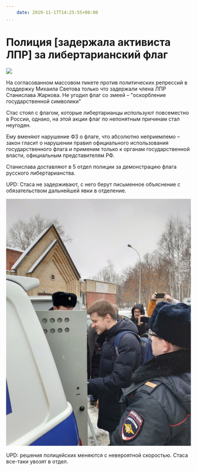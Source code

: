 ```yaml
---
    date: 2019-11-17T14:25:55+00:00
...
```


# Полиция [задержала активиста ЛПР] за либертарианский флаг

![​​](https://telegra.ph/file/666f6df98c3fb4a7bbc42.jpg)

На согласованном массовом пикете против политических репрессий в поддержку Михаила Светова только что задержали члена ЛПР Станислава Жаркова. Не угодил флаг со змеей – "оскорбление государственной символики"

Стас стоял с флагом, которые либертарианцы используют повсеместно в России, однако, на этой акции флаг по непонятным причинам стал неугоден.

Ему вменяют нарушение ФЗ о флаге, что абсолютно неприемлемо – закон гласит о нарушении правил официального использования государственного флага и применим только к органам государственной власти, официальным представителям РФ.

Станислава доставляют в 5 отдел полиции за демонстрацию флага русского либертарианства.

UPD: Стаса не задерживают, с него берут письменное объяснение с обязательством дальнейшей явки в отделение.

![](photo_63@17-11-2019_14-52-07.jpg)

UPD: решения полицейских меняются с невероятной скоростью. Стаса все-таки увозят в отдел.